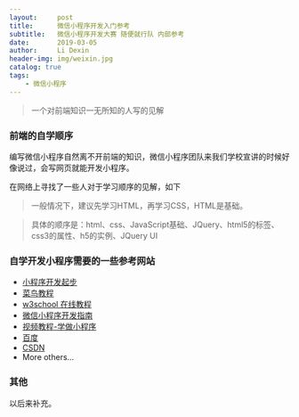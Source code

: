 ```yaml
---
layout:     post
title:      微信小程序开发入门参考
subtitle:   微信小程序开发大赛 随便就行队 内部参考
date:       2019-03-05
author:     Li Dexin
header-img: img/weixin.jpg
catalog: true
tags:
    - 微信小程序
---
```

>一个对前端知识一无所知的人写的见解

### 前端的自学顺序

编写微信小程序自然离不开前端的知识，微信小程序团队来我们学校宣讲的时候好像说过，会写网页就能开发小程序。

在网络上寻找了一些人对于学习顺序的见解，如下

>一般情况下，建议先学习HTML，再学习CSS，HTML是基础。

>具体的顺序是：html、css、JavaScript基础、JQuery、html5的标签、css3的属性、h5的实例、JQuery UI

### 自学开发小程序需要的一些参考网站

- [小程序开发起步](https://developers.weixin.qq.com/miniprogram/dev/)
- [菜鸟教程](http://www.runoob.com/)
- [w3school 在线教程](http://www.w3school.com.cn/)
- [微信小程序开发指南](https://developers.weixin.qq.com/ebook?action=get_post_info&token=935589521&volumn=1&lang=zh_CN&book=miniprogram&docid=0008aeea9a8978ab0086a685851c0a)
- [视频教程-学做小程序](http://www.xuetangx.com/courses/course-v1:TsinghuaX+2018032801X+2018_T1/about)
- [百度](https://www.baidu.com/)
- [CSDN](https://www.csdn.net/)
- More others...

### 其他

以后来补充。